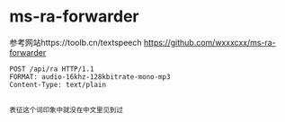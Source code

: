 # ms-ra-forwarder

参考网站https://toolb.cn/textspeech
https://github.com/wxxxcxx/ms-ra-forwarder
```
POST /api/ra HTTP/1.1
FORMAT: audio-16khz-128kbitrate-mono-mp3
Content-Type: text/plain


表征这个词印象中就没在中文里见到过